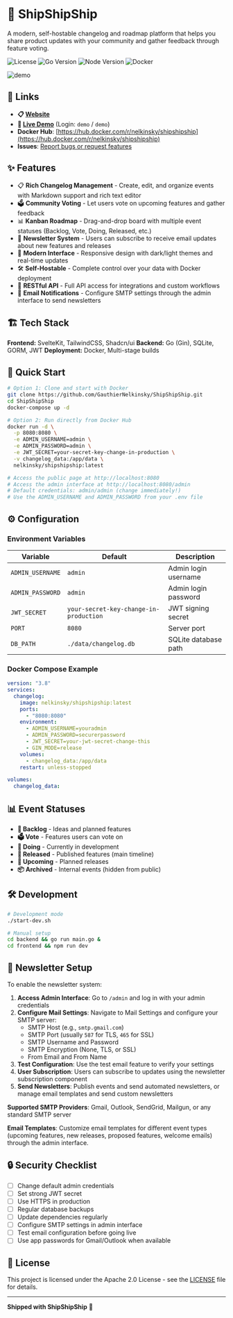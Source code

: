 # 🚢 ShipShipShip

A modern, self-hostable changelog and roadmap platform that helps you share product updates with your community and gather feedback through feature voting.

![License](https://img.shields.io/badge/license-Apache%202.0-blue.svg)
![Go Version](https://img.shields.io/badge/go-1.21-blue.svg)
![Node Version](https://img.shields.io/badge/node-18+-green.svg)
![Docker](https://img.shields.io/badge/docker-ready-blue.svg)

![demo](https://github.com/user-attachments/assets/7382c4b7-f936-4698-a8b0-7054b2f8b091)


## 🔗 Links

- **📋 [Website](https://shipshipship.io/)**
- **🔗 [Live Demo](https://demo.shipshipship.io/admin)** (Login: `demo` / `demo`)
- **Docker Hub**: [https://hub.docker.com/r/nelkinsky/shipshipship](https://hub.docker.com/r/nelkinsky/shipshipship)
- **Issues**: [Report bugs or request features](https://github.com/GauthierNelkinsky/ShipShipShip/issues)


## ✨ Features

- 📋 **Rich Changelog Management** - Create, edit, and organize events with Markdown support and rich text editor
- 🗳️ **Community Voting** - Let users vote on upcoming features and gather feedback
- 📊 **Kanban Roadmap** - Drag-and-drop board with multiple event statuses (Backlog, Vote, Doing, Released, etc.)
- 📧 **Newsletter System** - Users can subscribe to receive email updates about new features and releases
- 🎨 **Modern Interface** - Responsive design with dark/light themes and real-time updates
- 🛠️ **Self-Hostable** - Complete control over your data with Docker deployment
- 🔌 **RESTful API** - Full API access for integrations and custom workflows
- 📮 **Email Notifications** - Configure SMTP settings through the admin interface to send newsletters


## 🏗️ Tech Stack

**Frontend:** SvelteKit, TailwindCSS, Shadcn/ui
**Backend:** Go (Gin), SQLite, GORM, JWT
**Deployment:** Docker, Multi-stage builds

## 🚀 Quick Start

```bash
# Option 1: Clone and start with Docker
git clone https://github.com/GauthierNelkinsky/ShipShipShip.git
cd ShipShipShip
docker-compose up -d

# Option 2: Run directly from Docker Hub
docker run -d \
  -p 8080:8080 \
  -e ADMIN_USERNAME=admin \
  -e ADMIN_PASSWORD=admin \
  -e JWT_SECRET=your-secret-key-change-in-production \
  -v changelog_data:/app/data \
  nelkinsky/shipshipship:latest

# Access the public page at http://localhost:8080
# Access the admin interface at http://localhost:8080/admin
# Default credentials: admin/admin (change immediately!)
# Use the ADMIN_USERNAME and ADMIN_PASSWORD from your .env file
```

## ⚙️ Configuration

### Environment Variables

| Variable | Default | Description |
|----------|---------|-------------|
| `ADMIN_USERNAME` | `admin` | Admin login username |
| `ADMIN_PASSWORD` | `admin` | Admin login password |
| `JWT_SECRET` | `your-secret-key-change-in-production` | JWT signing secret |
| `PORT` | `8080` | Server port |
| `DB_PATH` | `./data/changelog.db` | SQLite database path |

### Docker Compose Example

```yaml
version: "3.8"
services:
  changelog:
    image: nelkinsky/shipshipship:latest
    ports:
      - "8080:8080"
    environment:
      - ADMIN_USERNAME=youradmin
      - ADMIN_PASSWORD=securerpassword
      - JWT_SECRET=your-jwt-secret-change-this
      - GIN_MODE=release
    volumes:
      - changelog_data:/app/data
    restart: unless-stopped

volumes:
  changelog_data:
```

## 📊 Event Statuses

- **📝 Backlog** - Ideas and planned features
- **🗳️ Vote** - Features users can vote on
- **🔄 Doing** - Currently in development
- **🚀 Released** - Published features (main timeline)
- **📅 Upcoming** - Planned releases
- **📦 Archived** - Internal events (hidden from public)

## 🛠️ Development

```bash
# Development mode
./start-dev.sh

# Manual setup
cd backend && go run main.go &
cd frontend && npm run dev
```

## 📧 Newsletter Setup

To enable the newsletter system:

1. **Access Admin Interface**: Go to `/admin` and log in with your admin credentials
2. **Configure Mail Settings**: Navigate to Mail Settings and configure your SMTP server:
   - SMTP Host (e.g., `smtp.gmail.com`)
   - SMTP Port (usually `587` for TLS, `465` for SSL)
   - SMTP Username and Password
   - SMTP Encryption (None, TLS, or SSL)
   - From Email and From Name
3. **Test Configuration**: Use the test email feature to verify your settings
4. **User Subscription**: Users can subscribe to updates using the newsletter subscription component
5. **Send Newsletters**: Publish events and send automated newsletters, or manage email templates and send custom newsletters

**Supported SMTP Providers**: Gmail, Outlook, SendGrid, Mailgun, or any standard SMTP server

**Email Templates**: Customize email templates for different event types (upcoming features, new releases, proposed features, welcome emails) through the admin interface.

## 🔒 Security Checklist

- [ ] Change default admin credentials
- [ ] Set strong JWT secret
- [ ] Use HTTPS in production
- [ ] Regular database backups
- [ ] Update dependencies regularly
- [ ] Configure SMTP settings in admin interface
- [ ] Test email configuration before going live
- [ ] Use app passwords for Gmail/Outlook when available

## 📝 License

This project is licensed under the Apache 2.0 License - see the [LICENSE](LICENSE) file for details.

---

**Shipped with ShipShipShip** 🚢
